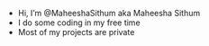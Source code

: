 - Hi, I’m @MaheeshaSithum aka Maheesha Sithum
- I do some coding in my free time
- Most of my projects are private

<!---
MaheeshaSithum/MaheeshaSithum is a ✨ special ✨ repository because its `README.md` (this file) appears on your GitHub profile.
You can click the Preview link to take a look at your changes.
--->
